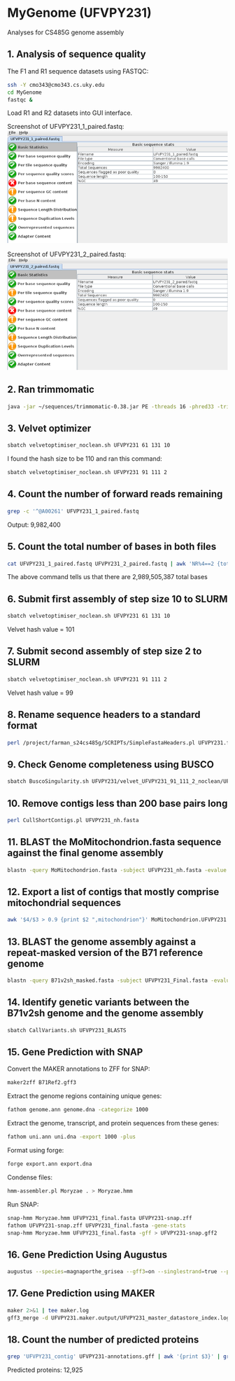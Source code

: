 # MyGenome (UFVPY231)
Analyses for CS485G genome assembly

## 1. Analysis of sequence quality
The F1 and R1 sequence datasets using FASTQC: 
```bash
ssh -Y cmo343@cmo343.cs.uky.edu
cd MyGenome
fastqc &
```
Load R1 and R2 datasets into GUI interface.

Screenshot of UFVPY231_1_paired.fastq:
![R1_paired.PNG](/data/R1_paired.PNG)

Screenshot of UFVPY231_2_paired.fastq:
![R2_paired.PNG](/data/R2_paired.PNG)

## 2. Ran trimmomatic
```bash
java -jar ~/sequences/trimmomatic-0.38.jar PE -threads 16 -phred33 -trimlog file.txt UFVPY231_1.fq UFVPY231_2.fq UFVPY231_1_paired.fastq UFVPY231_1_unpaired.fastq UFVPY231_2_paired.fastq UFVPY231_2_unpaired.fastq ILLUMINACLIP:adaptors.fasta:2:30:10 SLIDINGWINDOW:20:20 MINLEN:100
```

## 3. Velvet optimizer
```bash
sbatch velvetoptimiser_noclean.sh UFVPY231 61 131 10
```
I found the hash size to be 110 and ran this command:
```bash
sbatch velvetoptimiser_noclean.sh UFVPY231 91 111 2
```

## 4. Count the number of forward reads remaining
```bash
grep -c '^@A00261' UFVPY231_1_paired.fastq
```
Output: 9,982,400

## 5. Count the total number of bases in both files
```bash
cat UFVPY231_1_paired.fastq UFVPY231_2_paired.fastq | awk 'NR%4==2 {total += length($0)} END {print total}'
```
The above command tells us that there are 2,989,505,387 total bases

## 6. Submit first assembly of step size 10 to SLURM
```bash
sbatch velvetoptimiser_noclean.sh UFVPY231 61 131 10
```
Velvet hash value = 101

## 7. Submit second assembly of step size 2 to SLURM
```bash
sbatch velvetoptimiser_noclean.sh UFVPY231 91 111 2
```
Velvet hash value = 99

## 8. Rename sequence headers to a standard format
```bash
perl /project/farman_s24cs485g/SCRIPTs/SimpleFastaHeaders.pl UFVPY231.fasta
```

## 9. Check Genome completeness using BUSCO
```bash
sbatch BuscoSingularity.sh UFVPY231/velvet_UFVPY231_91_111_2_noclean/UFVPY231_nh.fasta
```

## 10. Remove contigs less than 200 base pairs long
```bash
perl CullShortContigs.pl UFVPY231_nh.fasta
```

## 11. BLAST the MoMitochondrion.fasta sequence against the final genome assembly
```bash
blastn -query MoMitochondrion.fasta -subject UFVPY231_nh.fasta -evalue 1e-50 -max_target_seqs 20000 -outfmt '6 qseqid sseqid slen length qstart qend sstart send btop' -out MoMitochondrion.UFVPY231.BLAST
```

## 12. Export a list of contigs that mostly comprise mitochondrial sequences
```bash
awk '$4/$3 > 0.9 {print $2 ",mitochondrion"}' MoMitochondrion.UFVPY231.BLAST > UFVPY231_mitochondrion.csv
```

## 13. BLAST the genome assembly against a repeat-masked version of the B71 reference genome
```bash
blastn -query B71v2sh_masked.fasta -subject UFVPY231_Final.fasta -evalue 1e-50 -max_target_seqs 20000 -outfmt '6 qseqid sseqid qstart qend sstart send btop' -out B71v2sh.UFVPY231.BLAST
```

## 14. Identify genetic variants between the B71v2sh genome and the genome assembly
```bash
sbatch CallVariants.sh UFVPY231_BLASTS
```

## 15. Gene Prediction with SNAP
Convert the MAKER annotations to ZFF for SNAP:
```bash
maker2zff B71Ref2.gff3
```
Extract the genome regions containing unique genes:
```bash
fathom genome.ann genome.dna -categorize 1000
```
Extract the genome, transcript, and protein sequences from these genes:
```bash
fathom uni.ann uni.dna -export 1000 -plus
```
Format using forge:
```bash
forge export.ann export.dna
```
Condense files:
```bash
hmm-assembler.pl Moryzae . > Moryzae.hmm
```
Run SNAP:
```bash
snap-hmm Moryzae.hmm UFVPY231_final.fasta UFVPY231-snap.zff
fathom UFVPY231-snap.zff UFVPY231_final.fasta -gene-stats
snap-hmm Moryzae.hmm UFVPY231_final.fasta -gff > UFVPY231-snap.gff2
```

## 16. Gene Prediction Using Augustus
```bash
augustus --species=magnaporthe_grisea --gff3=on --singlestrand=true --progress=true ../snap/UFVPY231_final.fasta > UFVPY231-augustus.gff3
```

## 17. Gene Prediction using MAKER
```bash
maker 2>&1 | tee maker.log
gff3_merge -d UFVPY231.maker.output/UFVPY231_master_datastore_index.log -o UFVPY231-annotations.gff
```
## 18. Count the number of predicted proteins
```bash
grep 'UFVPY231_contig' UFVPY231-annotations.gff | awk '{print $3}' | grep 'gene' | wc -l
```
Predicted proteins: 12,925
